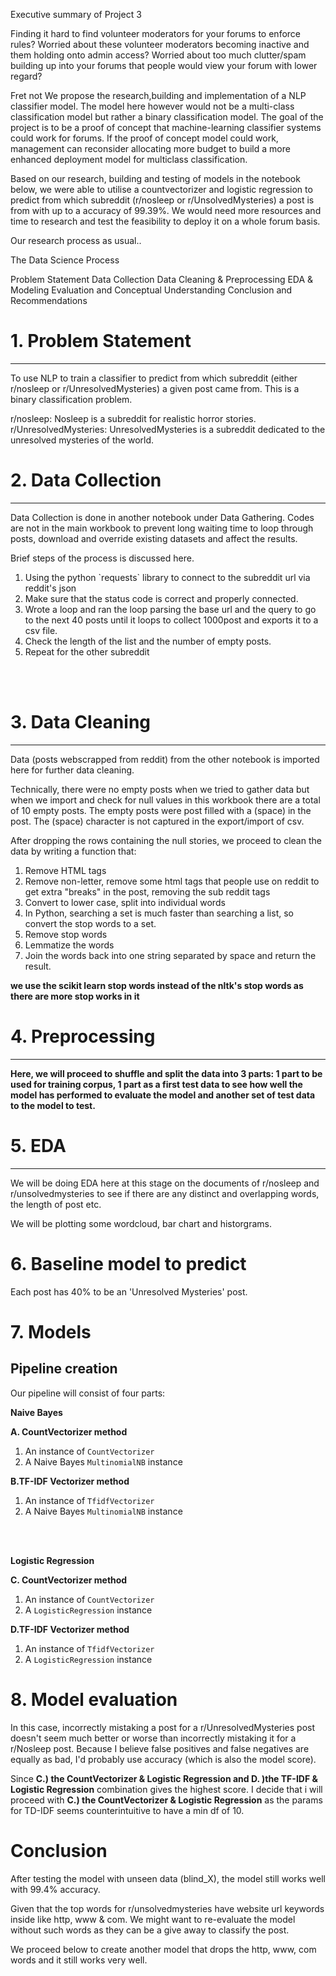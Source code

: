 Executive summary of Project 3

Finding it hard to find volunteer moderators for your forums to enforce rules? Worried about these volunteer moderators becoming inactive and them holding onto admin access? Worried about too much clutter/spam building up into your forums that people would view your forum with lower regard?

Fret not
We propose the research,building and implementation of a NLP classifier model. The model here however would not be a multi-class classification model but rather a binary classification model. The goal of the project is to be a proof of concept that machine-learning classifier systems could work for forums. If the proof of concept model could work, management can reconsider allocating more budget to build a more enhanced deployment model for multiclass classification.

Based on our research, building and testing of models in the notebook below, we were able to utilise a countvectorizer and logistic regression to predict from which subreddit (r/nosleep or r/UnsolvedMysteries) a post is from with up to a accuracy of 99.39%. We would need more resources and time to research and test the feasibility to deploy it on a whole forum basis.

Our research process as usual..

The Data Science Process

Problem Statement
Data Collection
Data Cleaning & Preprocessing
EDA & Modeling
Evaluation and Conceptual Understanding
Conclusion and Recommendations

# 1. Problem Statement
---

To use NLP to train a classifier to predict from which subreddit (either r/nosleep or r/UnresolvedMysteries) a given post came from. This is a binary classification problem.


r/nosleep: Nosleep is a subreddit for realistic horror stories.
<br>r/UnresolvedMysteries: UnresolvedMysteries is a subreddit dedicated to the unresolved mysteries of the world.</br>

# 2. Data Collection
---

Data Collection is done in another notebook under Data Gathering. Codes are not in the main workbook to prevent long waiting time to loop through posts, download and override existing datasets and affect the results.

Brief steps of the process is discussed here.

<ol>
    <li>Using the python `requests` library to connect to the subreddit url via reddit's json</li>
    <li>Make sure that the status code is correct and properly connected.</li>
    <li>Wrote a loop and ran the loop parsing the base url and the query to go to the next 40 posts until it loops to collect 1000post and exports it to a csv file.</li>
    <li>Check the length of the list and the number of empty posts.</li>
    <li>Repeat for the other subreddit</li>
</ol>
<br>    
</br> 

# 3. Data Cleaning
---

Data (posts webscrapped from reddit) from the other notebook is imported here for further data cleaning.

Technically, there were no empty posts when we tried to gather data but when we import and check for null values in this workbook there are a total of 10 empty posts. The empty posts were post filled with a (space) in the post. The (space) character is not captured in the export/import of csv.

After dropping the rows containing the null stories, we proceed to clean the data by writing a function that:
<ol>
    <li>Remove HTML tags</li>
    <li>Remove non-letter, remove some html tags that people use on reddit to get extra "breaks" in the post, removing the sub reddit tags</li>
    <li>Convert to lower case, split into individual words</li>
    <li>In Python, searching a set is much faster than searching a list, so convert the stop words to a set.</li>
    <li>Remove stop words</li>
    <li>Lemmatize the words</li>
    <li>Join the words back into one string separated by space and return the result.</li>
</ol>

**we use the scikit learn stop words instead of the nltk's stop words as there are more stop works in it**

# 4. Preprocessing
---

**Here, we will proceed to shuffle and split the data into 3 parts: 1 part to be used for training corpus, 1 part as a first test data to see how well the model has performed to evaluate the model and another set of test data to the model to test.**     

# 5. EDA
---

We will be doing EDA here at this stage on the documents of r/nosleep and r/unsolvedmysteries to see if there are any distinct and overlapping words, the length of post etc.

We will be plotting some wordcloud, bar chart and historgrams.

# 6. Baseline model to predict
Each post has 40% to be an 'Unresolved Mysteries' post.

# 7. Models

## Pipeline creation

Our pipeline will consist of four parts:

**Naive Bayes**

**A. CountVectorizer method**
1. An instance of `CountVectorizer`
2. A Naive Bayes `MultinomialNB` instance

**B.TF-IDF Vectorizer method**
1. An instance of `TfidfVectorizer`
2. A Naive Bayes `MultinomialNB` instance

<br>

</br>

**Logistic Regression**

**C. CountVectorizer method**
1. An instance of `CountVectorizer`
2. A `LogisticRegression` instance

**D.TF-IDF Vectorizer method**
1. An instance of `TfidfVectorizer`
2. A `LogisticRegression` instance

# 8. Model evaluation

In this case, incorrectly mistaking a post for a r/UnresolvedMysteries post doesn't seem much better or worse than incorrectly mistaking it for a r/Nosleep post.
Because I believe false positives and false negatives are equally as bad, I'd probably use accuracy (which is also the model score).

Since **C.) the CountVectorizer & Logistic Regression and D. )the TF-IDF & Logistic Regression** combination gives the highest score. I decide that i will proceed with **C.) the CountVectorizer & Logistic Regression** as the params for TD-IDF seems counterintuitive to have a min df of 10.

# Conclusion

After testing the model with unseen data (blind_X), the model still works well with 99.4% accuracy.

Given that the top words for r/unsolvedmysteries have website url keywords inside like http, www & com. We might want to re-evaluate the model without such words as they can be a give away to classify the post.

We proceed below to create another model that drops the http, www, com words and it still works very well. 

